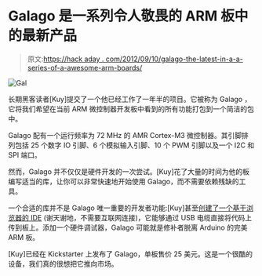 # Galago 是一系列令人敬畏的 ARM 板中的最新产品

> 原文:[https://hack aday . com/2012/09/10/galago-the-latest-in-a-a-series-of-a-awesome-arm-boards/](https://hackaday.com/2012/09/10/galago-the-latest-in-a-series-of-awesome-arm-boards/)

![](../Images/6552164432c259091e6af41f6dd52322.png "Gal")

长期黑客读者[Kuy]提交了一个他已经工作了一年半的项目。它被称为 Galago ，它将我们希望在当前 ARM 微控制器开发板中看到的所有功能打包到一个简洁的包中。

Galago 配有一个运行频率为 72 MHz 的 AMR Cortex-M3 微控制器。其引脚排列包括 25 个数字 IO 引脚、6 个模拟输入引脚、10 个 PWM 引脚以及一个 I2C 和 SPI 端口。

然而，Galago 并不仅仅是硬件开发的一次尝试。[Kuy]花了大量的时间为他的板编写适当的库，让你可以非常快速地开始使用 Galago，而不需要依赖残缺的工具。

一个合适的库并不是 Galago 唯一重要的开发者功能:[Kuy]甚至[创建了一个基于浏览器的 IDE](http://outbreak.co/galago#coding) (谢天谢地，不需要互联网连接)，它能够通过 USB 电缆直接将代码上传到板上。添加一个硬件调试器，Galago 可能就是修补者脱离 Arduino 的完美 ARM 板。

[Kuy]已经在 Kickstarter 上发布了 Galago，单板售价 25 美元。这是一个很酷的设备，我们真的很想把它推向市场。